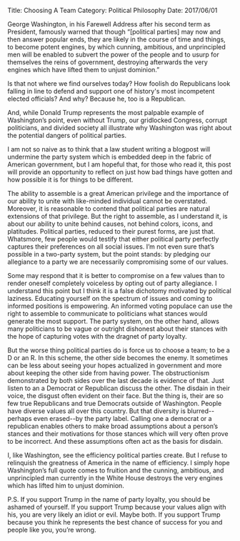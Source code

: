 Title: Choosing A Team
Category: Political Philosophy
Date: 2017/06/01
 
George Washington, in his Farewell Address after his second term as President, famously warned that though “[political parties] may now and then answer popular ends, they are likely in the course of time and things, to become potent engines, by which cunning, ambitious, and unprincipled men will be enabled to subvert the power of the people and to usurp for themselves the reins of government, destroying afterwards the very engines which have lifted them to unjust dominion.”
 
Is that not where we find ourselves today? How foolish do Republicans look falling in line to defend and support one of history's most incompetent elected officials? And why? Because he, too is a Republican.
 
And, while Donald Trump represents the most palpable example of Washington’s point, even without Trump, our gridlocked Congress, corrupt politicians, and divided society all illustrate why Washington was right about the potential dangers of political parties.
 
I am not so naive as to think that a law student writing a blogpost will undermine the party system which is embedded deep in the fabric of American government, but I am hopeful that, for those who read it, this post will provide an opportunity to reflect on just how bad things have gotten and how possible it is for things to be different.
 
The ability to assemble is a great American privilege and the importance of our ability to unite with like-minded individual cannot be overstated. Moreover, it is reasonable to contend that political parties are natural extensions of that privilege. But the right to assemble, as I understand it, is about our ability to unite behind causes, not behind colors, icons, and platitudes. Political parties, reduced to their purest forms, are just that. Whatsmore, few people would testify that either political party perfectly captures their preferences on all social issues. I’m not even sure that’s possible in a two-party system, but the point stands: by pledging our allegiance to a party we are necessarily compromising some of our values.

Some may respond that it is better to compromise on a few values than to render oneself completely voiceless by opting out of party allegiance. I understand this point but I think it is a false dichotomy motivated by political laziness. Educating yourself on the spectrum of issues and coming to informed positions is empowering. An informed voting populace can use the right to assemble to communicate to politicians what stances would generate the most support. The party system, on the other hand, allows many politicians to be vague or outright dishonest about their stances with the hope of capturing votes with the dragnet of party loyalty.
 
But the worse thing political parties do is force us to choose a team; to be a D or an R. In this scheme, the other side becomes the enemy. It sometimes can be less about seeing your hopes actualized in government and more about keeping the other side from having power. The obstructionism demonstrated by both sides over the last decade is evidence of that. Just listen to an a Democrat or Republican discuss the other. The disdain in their voice, the disgust often evident on their face. But the thing is, their are so few true Republicans and true Democrats outside of Washington. People have diverse values all over this country. But that diversity is blurred--perhaps even erased--by the party label. Calling one a democrat or a republican enables others to make broad assumptions about a person’s stances and their motivations for those stances which will very often prove to be incorrect. And these assumptions often act as the basis for disdain.
 
I, like Washington, see the efficiency political parties create. But I refuse to relinquish the greatness of America in the name of efficiency. I simply hope Washington’s full quote comes to fruition and the cunning, ambitious, and unprincipled man currently in the White House destroys the very engines which has lifted him to unjust dominion.
 
P.S. If you support Trump in the name of party loyalty, you should be ashamed of yourself. If you support Trump because your values align with his, you are very likely an idiot or evil. Maybe both. If you support Trump because you think he represents the best chance of success for you and people like you, you’re wrong.
